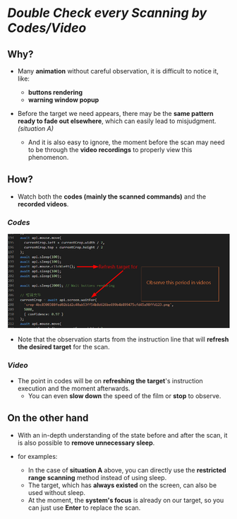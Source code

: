 # **_Double Check every Scanning by Codes/Video_**

## **Why?**

- Many **animation** without careful observation, it is difficult to notice it, like:

  - **buttons rendering**
  - **warning window popup**

- Before the target we need appears, there may be the **same pattern ready to fade out elsewhere**, which can easily lead to misjudgment. _(situation A)_
  - And it is also easy to ignore, the moment before the scan may need to be through the **video recordings** to properly view this phenomenon.

## **How?**

- Watch both the **codes (mainly the scanned commands)** and the **recorded videos**.

### _Codes_

![Alt](pic/bandicam%202022-11-03%2023-31-38-550.jpg)

- Note that the observation starts from the instruction line that will **refresh the desired target** for the scan.

### _Video_

- The point in codes will be on **refreshing the target**'s instruction execution and the moment afterwards.
  - You can even **slow down** the speed of the film or **stop** to observe.

## **On the other hand**

- With an in-depth understanding of the state before and after the scan, it is also possible to **remove unnecessary sleep**.

- for examples:
  - In the case of **situation A** above, you can directly use the **restricted range scanning** method instead of using sleep.
  - The target, which has **always existed** on the screen, can also be used without sleep.
  - At the moment, the **system's focus** is already on our target, so you can just use **Enter** to replace the scan.
